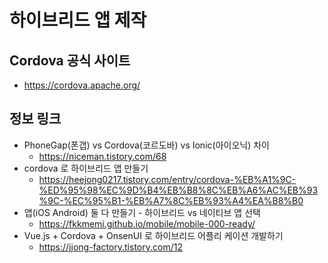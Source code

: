 # 하이브리드 앱 제작

## Cordova 공식 사이트 
- https://cordova.apache.org/


## 정보 링크
- PhoneGap(폰갭) vs Cordova(코르도바) vs Ionic(아이오닉) 차이
    - https://niceman.tistory.com/68
- cordova 로 하이브리드 앱 만들기
    - https://heejong0217.tistory.com/entry/cordova-%EB%A1%9C-%ED%95%98%EC%9D%B4%EB%B8%8C%EB%A6%AC%EB%93%9C-%EC%95%B1-%EB%A7%8C%EB%93%A4%EA%B8%B0
- 앱(iOS Android) 둘 다 만들기 - 하이브리드 vs 네이티브 앱 선택
    - https://fkkmemi.github.io/mobile/mobile-000-ready/
- Vue.js + Cordova + OnsenUI 로 하이브리드 어플리 케이션 개발하기
    - https://jjong-factory.tistory.com/12